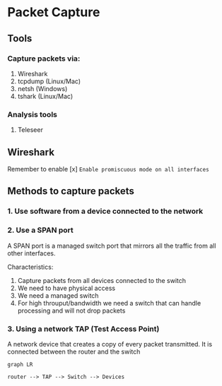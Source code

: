 # Packet Capture

## Tools
### Capture packets via:
1. Wireshark
2. tcpdump (Linux/Mac)
3. netsh (Windows)
4. tshark (Linux/Mac)

### Analysis tools
1. Teleseer

## Wireshark
Remember to enable [x] `Enable promiscuous mode on all interfaces`

## Methods to capture packets
### 1. Use software from a device connected to the network

### 2. Use a SPAN port
A SPAN port is a managed switch port that mirrors all the traffic from all other interfaces.

Characteristics:
1. Capture packets from all devices connected to the switch
2. We need to have physical access
3. We need a managed switch
4. For high throuput/bandwidth we need a switch that can handle processing and will not drop packets

### 3. Using a network TAP (Test Access Point)
A network device that creates a copy of every packet transmitted. It is connected between the router and the switch

```mermaid
graph LR

router --> TAP --> Switch --> Devices
```